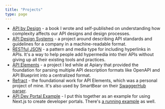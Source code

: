 ```yaml
---
title: "Projects"
type: page
---
```


* [API by Design](https://apibydesign.com) - a book I wrote and self-published on understanding how complexity affects our API designs and design processes.
* [API Design Systems](https://apidesign.systems) - a project around describing API standards and guidelines for a company in a machine-readable format.
* [RESTful JSON](https://restfuljson.org) - a pattern and media type for including hyperlinks in APIs. It's a way to help people add hypermedia into their APIs without giving up all their existing tools and practices.
* [API Elements](https://apielements.org/en/latest/) - a project I led while at Apiary that provided the foundation for parsing multiple API description formats like OpenAPI and API Blueprint into a centralized format.
* [Refract](https://github.com/refractproject/refract-spec) - the foundational work for API Elements, which was a personal project of mine. It's also used by SmartBear on their [SwaggerHub parser](https://github.com/swagger-api/apidom).
* [API Dev Portal Example](https://github.com/smizell/api-dev-portal) - I put this together as an example for using Next.js to create developer portals. There's [a running example](https://apidevportal.smizell.com/) as well.
